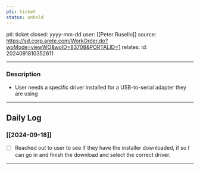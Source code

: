 ```yaml
---
pti: ticket
status: onhold
---
```

pti: ticket 
closed: yyyy-mm-dd
user: [[Peter Rusello]]
source: https://sd.corp.arete.com/WorkOrder.do?woMode=viewWO&woID=83708&PORTALID=1
relates: 
id: 2024091810352611

---
### Description
- User needs a specific driver installed for a USB-to-serial adapter they are using
---
## Daily Log
### [[2024-09-18]]
- [ ] Reached out to user to see if they have the installer downloaded, if so I can go in and finish the download and select the correct driver.
---




